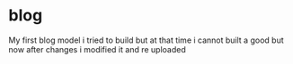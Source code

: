 # blog
My first blog model i tried to build but at that time i cannot built a good but now after changes i modified it and re uploaded
